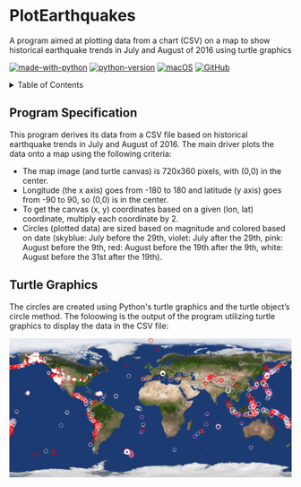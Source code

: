 # PlotEarthquakes
A program aimed at plotting data from a chart (CSV) on a map to show historical earthquake trends in July and August of 2016 using turtle graphics

[![made-with-python](https://img.shields.io/badge/Made%20with-Python-1f425f.svg)](https://www.python.org/) [![python-version](https://img.shields.io/badge/Python-3.7-blue.svg)](https://shields.io/) [![macOS](https://svgshare.com/i/ZjP.svg)](https://svgshare.com/i/ZjP.svg) [![GitHub](https://badgen.net/badge/icon/github?icon=github&label)](https://github.com/sammurraytuesta)

<!-- TABLE OF CONTENTS -->
<details>
  <summary>Table of Contents</summary>
  <ol>
    <li><a href="#Program-Specification">Program Specification</a></li>
    <li><a href="#Turtle-Graphics">Turtle Graphics</a></li>
</details>

## Program Specification
This program derives its data from a CSV file based on historical earthquake trends in July and August of 2016. The main driver plots the data onto a map using the following criteria:

- The map image (and turtle canvas) is 720x360 pixels, with (0,0) in the center. 
- Longitude (the x axis) goes from -180 to 180 and latitude (y axis) goes from -90 to 90, so (0,0) is in the center. 
- To get the canvas (x, y) coordinates based on a given (lon, lat) coordinate, multiply each coordinate by 2.
- Circles (plotted data) are sized based on magnitude and colored based on date (skyblue: July before the 29th, violet: July after the 29th, pink: August before the 9th, red: August before the 19th after the 9th, white: August before the 31st after the 19th).

## Turtle Graphics 
The circles are created using Python's turtle graphics and the turtle object’s circle method. The foloowing is the output of the program utilizing turtle graphics to display the data in the CSV file:

![earthquake program output image](earthquakes.png)
